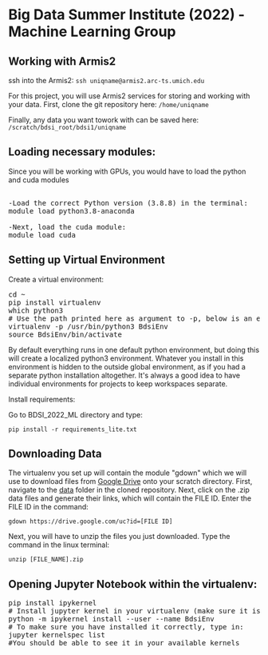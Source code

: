 # Big Data Summer Institute (2022) - Machine Learning Group

## Working with Armis2

ssh into the Armis2:
`ssh uniqname@armis2.arc-ts.umich.edu `

For this project, you will use Armis2 services for storing and working with your data. First, clone the git repository here:
`/home/uniqname`

Finally, any data you want towork with can be saved here:
`/scratch/bdsi_root/bdsi1/uniqname`

## Loading necessary modules:
Since you will be working with GPUs, you would have to load the python and cuda modules
<pre>

-Load the correct Python version (3.8.8) in the terminal:
module load python3.8-anaconda

-Next, load the cuda module:
module load cuda
</pre>

## Setting up Virtual Environment

Create a virtual environment:

<pre>
cd ~
pip install virtualenv
which python3
# Use the path printed here as argument to -p, below is an example
virtualenv -p /usr/bin/python3 BdsiEnv
source BdsiEnv/bin/activate
</pre>

By default everything runs in one default python environment,
but doing this will create a localized python3 environment. Whatever you install
in this environment is hidden to the outside global environment, as if you had
a separate python installation altogether. It's always a good idea
to have individual environments for projects to keep workspaces separate.

Install requirements:

Go to BDSI_2022_ML directory and type:

`pip install -r requirements_lite.txt`



## Downloading Data

The virtualenv you set up will contain the module "gdown" which we will use to download files from [Google Drive](https://drive.google.com/drive/folders/1Y-p0NUCtyVz4pKVxgyB8IQWubjOED497?usp=sharing) onto your scratch directory. First, navigate to the [data](https://github.com/comp-hci-lab/BDSI_2022_ML/tree/main/data) folder in the cloned repository. Next, click on the .zip data files and generate their links, which will contain the FILE ID. Enter the FILE ID in the command:

`gdown https://drive.google.com/uc?id=[FILE ID]`

Next, you will have to unzip the files you just downloaded. Type the command in the linux terminal:

`unzip [FILE_NAME].zip `

## Opening Jupyter Notebook within the virtualenv:

<pre>
pip install ipykernel
# Install jupyter kernel in your virtualenv (make sure it is active first)
python -m ipykernel install --user --name BdsiEnv
# To make sure you have installed it correctly, type in:
jupyter kernelspec list
#You should be able to see it in your available kernels
</pre>



